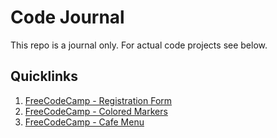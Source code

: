 <h1>Code Journal</h1>
This repo is a journal only. For actual code projects see below.
<br>
<h2>Quicklinks</h2>
<ol>
   <li><a href="https://github.com/Zacharyjpeter/FCC-RegistrationForm">FreeCodeCamp - Registration Form</a></li>
   <li><a href="https://github.com/Zacharyjpeter/coding-journal/tree/main/Colored%20Markers">FreeCodeCamp - Colored Markers</a></li>
   <li><a href="https://github.com/Zacharyjpeter/FCC-CafeMenu">FreeCodeCamp - Cafe Menu</a></li>
</ol>
